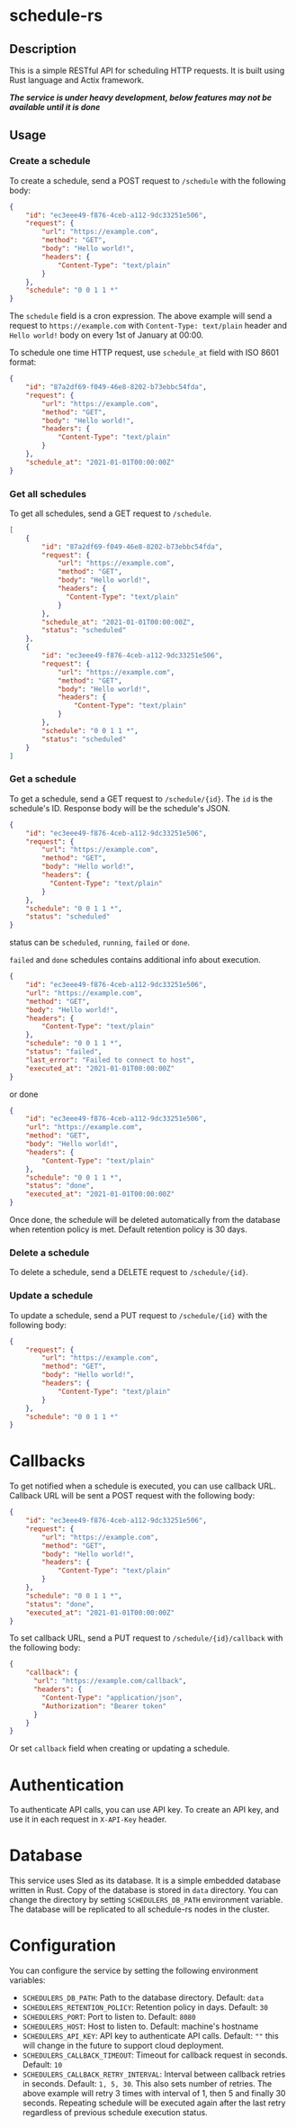 # schedule-rs

## Description
This is a simple RESTful API for scheduling HTTP requests. It is built using Rust 
language and Actix framework.

***The service is under heavy development, below features may not be available until it is done***

## Usage
### Create a schedule
To create a schedule, send a POST request to `/schedule` with the following body:
```json
{
    "id": "ec3eee49-f876-4ceb-a112-9dc33251e506",
    "request": {
        "url": "https://example.com",
        "method": "GET",
        "body": "Hello world!",
        "headers": {
            "Content-Type": "text/plain"
        }
    },
    "schedule": "0 0 1 1 *"
}
```

The `schedule` field is a cron expression. The above example will send a request to
`https://example.com` with `Content-Type: text/plain` header and `Hello world!` body
on every 1st of January at 00:00.

To schedule one time HTTP request, use `schedule_at` field with ISO 8601 format:
```json
{
    "id": "87a2df69-f049-46e8-8202-b73ebbc54fda",
    "request": {
        "url": "https://example.com",
        "method": "GET",
        "body": "Hello world!",
        "headers": {
            "Content-Type": "text/plain"
        }
    },
    "schedule_at": "2021-01-01T00:00:00Z"
}
```

### Get all schedules
To get all schedules, send a GET request to `/schedule`.

```json
[
    {
        "id": "87a2df69-f049-46e8-8202-b73ebbc54fda",
        "request": {
            "url": "https://example.com",
            "method": "GET",
            "body": "Hello world!",
            "headers": {
              "Content-Type": "text/plain"
            }
        },
        "schedule_at": "2021-01-01T00:00:00Z",
        "status": "scheduled"
    },
    {
        "id": "ec3eee49-f876-4ceb-a112-9dc33251e506",
        "request": {
            "url": "https://example.com",
            "method": "GET",
            "body": "Hello world!",
            "headers": {
                "Content-Type": "text/plain"
            }
        },
        "schedule": "0 0 1 1 *",
        "status": "scheduled"
    }
]
```

### Get a schedule
To get a schedule, send a GET request to `/schedule/{id}`. The `id` is the schedule's
ID. Response body will be the schedule's JSON.
```json
{
    "id": "ec3eee49-f876-4ceb-a112-9dc33251e506",
    "request": {
        "url": "https://example.com",
        "method": "GET",
        "body": "Hello world!",
        "headers": {
          "Content-Type": "text/plain"
        }
    },
    "schedule": "0 0 1 1 *",
    "status": "scheduled"
}
```

status can be `scheduled`, `running`, `failed` or `done`.

`failed` and `done` schedules contains additional info about execution.
```json
{
    "id": "ec3eee49-f876-4ceb-a112-9dc33251e506",
    "url": "https://example.com",
    "method": "GET",
    "body": "Hello world!",
    "headers": {
        "Content-Type": "text/plain"
    },
    "schedule": "0 0 1 1 *",
    "status": "failed",
    "last_error": "Failed to connect to host",
    "executed_at": "2021-01-01T00:00:00Z"
}
```

or done

```json
{
    "id": "ec3eee49-f876-4ceb-a112-9dc33251e506",
    "url": "https://example.com",
    "method": "GET",
    "body": "Hello world!",
    "headers": {
        "Content-Type": "text/plain"
    },
    "schedule": "0 0 1 1 *",
    "status": "done",
    "executed_at": "2021-01-01T00:00:00Z"
}
```


Once done, the schedule will be deleted automatically from the database
when retention policy is met. Default retention policy is 30 days.

### Delete a schedule
To delete a schedule, send a DELETE request to `/schedule/{id}`.

### Update a schedule

To update a schedule, send a PUT request to `/schedule/{id}` with the following body:
```json
{
    "request": {
        "url": "https://example.com",
        "method": "GET",
        "body": "Hello world!",
        "headers": {
            "Content-Type": "text/plain"
        }
    },
    "schedule": "0 0 1 1 *"
}
```

# Callbacks
To get notified when a schedule is executed, you can use callback URL. Callback URL
will be sent a POST request with the following body:
```json
{
    "id": "ec3eee49-f876-4ceb-a112-9dc33251e506",
    "request": {
        "url": "https://example.com",
        "method": "GET",
        "body": "Hello world!",
        "headers": {
            "Content-Type": "text/plain"
        }
    },
    "schedule": "0 0 1 1 *",
    "status": "done",
    "executed_at": "2021-01-01T00:00:00Z"
}
```

To set callback URL, send a PUT request to `/schedule/{id}/callback` with the following body:
```json
{
    "callback": {
      "url": "https://example.com/callback",
      "headers": {
        "Content-Type": "application/json",
        "Authorization": "Bearer token"
      }
    }
}
```
Or set `callback` field when creating or updating a schedule.

# Authentication
To authenticate API calls, you can use API key. To create an API key, and use it
in each request in `X-API-Key` header.

# Database
This service uses Sled as its database. It is a simple embedded database written in Rust.
Copy of the database is stored in `data` directory. You can change the directory by
setting `SCHEDULERS_DB_PATH` environment variable. The database will be replicated
to all schedule-rs nodes in the cluster.

# Configuration
You can configure the service by setting the following environment variables:
- `SCHEDULERS_DB_PATH`: Path to the database directory. Default: `data`
- `SCHEDULERS_RETENTION_POLICY`: Retention policy in days. Default: `30`
- `SCHEDULERS_PORT`: Port to listen to. Default: `8080`
- `SCHEDULERS_HOST`: Host to listen to. Default: machine's hostname
- `SCHEDULERS_API_KEY`: API key to authenticate API calls. Default: `""` this will change
  in the future to support cloud deployment.
- `SCHEDULERS_CALLBACK_TIMEOUT`: Timeout for callback request in seconds. Default: `10`
- `SCHEDULERS_CALLBACK_RETRY_INTERVAL`: Interval between callback retries in seconds. Default: `1, 5, 30`. 
   This also sets number of retries. The above example will retry 3 times with interval of 1, then 5 and 
   finally 30 seconds. Repeating schedule will be executed again after the last retry regardless of previous 
   schedule execution status.

